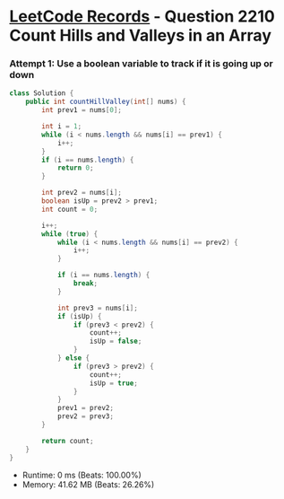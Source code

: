 # [LeetCode Records](../../README.md) - Question 2210 Count Hills and Valleys in an Array

### Attempt 1: Use a boolean variable to track if it is going up or down
```java
class Solution {
    public int countHillValley(int[] nums) {
        int prev1 = nums[0];

        int i = 1;
        while (i < nums.length && nums[i] == prev1) {
            i++;
        }
        if (i == nums.length) {
            return 0;
        }

        int prev2 = nums[i];
        boolean isUp = prev2 > prev1;
        int count = 0;

        i++;
        while (true) {
            while (i < nums.length && nums[i] == prev2) {
                i++;
            }

            if (i == nums.length) {
                break;
            }

            int prev3 = nums[i];
            if (isUp) {
                if (prev3 < prev2) {
                    count++;
                    isUp = false;
                }
            } else {
                if (prev3 > prev2) {
                    count++;
                    isUp = true;
                }
            }
            prev1 = prev2;
            prev2 = prev3;
        }

        return count;
    }
}
```
- Runtime: 0 ms (Beats: 100.00%)
- Memory: 41.62 MB (Beats: 26.26%)

<br>
